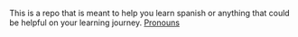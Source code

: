 This is a repo that is meant to help you learn spanish or anything that could be helpful on your learning journey.
[Pronouns](https://github.com/AlsoAHuman/LearnSpanish/blob/main/Lessons/1.1%20Pronouns%20and%20Gender.md)